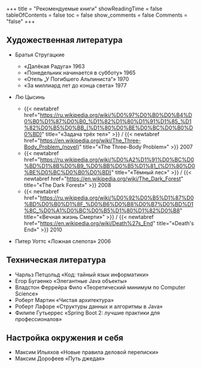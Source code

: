 +++
title = "Рекомендуемые книги"
showReadingTime = false
tableOfContents = false
toc = false
show_comments = false
Comments = "false"
+++

## <i class="fas fa-journal-whills"></i> Художественная литература

- Братья Стругацкие

  - «Далёкая Радуга» 1963
  - «Понедельник начинается в субботу» 1965
  - «Отель „У Погибшего Альпиниста“» 1970
  - «За миллиард лет до конца света» 1977

- Лю Цысинь

  - {{< newtabref  href="https://ru.wikipedia.org/wiki/%D0%97%D0%B0%D0%B4%D0%B0%D1%87%D0%B0_%D1%82%D1%80%D1%91%D1%85_%D1%82%D0%B5%D0%BB_(%D1%80%D0%BE%D0%BC%D0%B0%D0%BD)" title="«Задача трёх тел»" >}} /
    {{< newtabref  href="https://en.wikipedia.org/wiki/The_Three-Body_Problem_(novel)" title="«The Three-Body Problem»" >}}
    2007
  - {{< newtabref  href="https://ru.wikipedia.org/wiki/%D0%A2%D1%91%D0%BC%D0%BD%D1%8B%D0%B9_%D0%BB%D0%B5%D1%81_(%D1%80%D0%BE%D0%BC%D0%B0%D0%BD)" title="«Тёмный лес»" >}} /
    {{< newtabref  href="https://en.wikipedia.org/wiki/The_Dark_Forest" title="«The Dark Forest»" >}} 2008
  - {{< newtabref  href="https://ru.wikipedia.org/wiki/%D0%92%D0%B5%D1%87%D0%BD%D0%B0%D1%8F_%D0%B6%D0%B8%D0%B7%D0%BD%D1%8C_%D0%A1%D0%BC%D0%B5%D1%80%D1%82%D0%B8" title="«Вечная жизнь Смерти»" >}} /
    {{< newtabref  href="https://en.wikipedia.org/wiki/Death%27s_End" title="«Death's End»" >}} 2010

- Питер Уоттс «Ложная слепота» 2006

## <i class="fas fa-atlas"></i> Техническая литература

- Чарльз Петцольд «Код: тайный язык информатики»
- Егор Бугаенко «Элегантные Java объекты»
- Владстон Феррейра Фило «Теоретический минимум по Computer Science»
- Роберт Мартин «Чистая архитектура»
- Роберт Лафоре «Структуры данных и алгоритмы в Java»
- Филипе Гутьеррес «Spring Boot 2: лучшие практики для профессионалов»

## <i class="fas fa-book"></i> Настройка окружения и себя

- Максим Ильяхов «Новые правила деловой переписки»
- Максим Дорофеев «Путь джедая»
